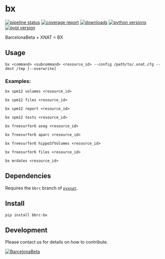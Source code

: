# bx

[![pipeline status](https://gitlab.com/xgrg/bx/badges/master/pipeline.svg)](https://gitlab.com/xgrg/bx/commits/master)
[![coverage report](https://gitlab.com/xgrg/bx/badges/master/coverage.svg)](https://gitlab.com/xgrg/bx/commits/master)
[![downloads](https://img.shields.io/pypi/dm/bbrc-bx.svg)](https://pypi.org/project/bbrc-bx/)
[![python versions](https://img.shields.io/pypi/pyversions/bbrc-bx.svg)](https://pypi.org/project/bbrc-bx/)
[![pypi version](https://img.shields.io/pypi/v/bbrc-bx.svg)](https://pypi.org/project/bbrc-bx/)

BarcelonaBeta + XNAT = BX


## Usage

```
bx <command> <subcommand> <resource_id> --config /path/to/.xnat.cfg --dest /tmp [--overwrite]
```

### Examples:

```
bx spm12 volumes <resource_id>
```

```
bx spm12 files <resource_id>
```

```
bx spm12 report <resource_id>
```

```
bx spm12 tests <resource_id>
```

```
bx freesurfer6 aseg <resource_id>
```

```
bx freesurfer6 aparc <resource_id>
```

```
bx freesurfer6 hippoSfVolumes <resource_id>
```

```
bx freesurfer6 files <resource_id>
```

```
bx mrdates <resource_id>
```

## Dependencies

Requires the `bbrc` branch of [`pyxnat`](https://gitlab.com/xgrg/pyxnat).


## Install

```
pip install bbrc-bx
```

## Development

Please contact us for details on how to contribute.

[![BarcelonaBeta](https://www.barcelonabeta.org/sites/default/files/logo-barcelona-beta_0.png)](https://www.barcelonabeta.org/)
